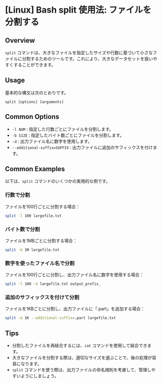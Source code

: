 # [Linux] Bash split 使用法: ファイルを分割する

## Overview
`split` コマンドは、大きなファイルを指定したサイズや行数に基づいて小さなファイルに分割するためのツールです。これにより、大きなデータセットを扱いやすくすることができます。

## Usage
基本的な構文は次のとおりです。

```
split [options] [arguments]
```

## Common Options
- `-l NUM` : 指定した行数ごとにファイルを分割します。
- `-b SIZE` : 指定したバイト数ごとにファイルを分割します。
- `-d` : 出力ファイル名に数字を使用します。
- `--additional-suffix=SUFFIX` : 出力ファイルに追加のサフィックスを付けます。

## Common Examples
以下は、`split` コマンドのいくつかの実用的な例です。

### 行数で分割
ファイルを100行ごとに分割する場合：
```bash
split -l 100 largefile.txt
```

### バイト数で分割
ファイルを1MBごとに分割する場合：
```bash
split -b 1M largefile.txt
```

### 数字を使ったファイル名で分割
ファイルを100行ごとに分割し、出力ファイル名に数字を使用する場合：
```bash
split -l 100 -d largefile.txt output_prefix_
```

### 追加のサフィックスを付けて分割
ファイルを1KBごとに分割し、出力ファイルに「.part」を追加する場合：
```bash
split -b 1K --additional-suffix=.part largefile.txt
```

## Tips
- 分割したファイルを再結合するには、`cat` コマンドを使用して結合できます。
- 大きなファイルを分割する際は、適切なサイズを選ぶことで、後の処理が容易になります。
- `split` コマンドを使う際は、出力ファイルの命名規則を考慮して、管理しやすいようにしましょう。